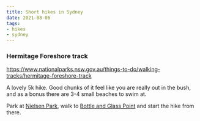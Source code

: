 ```yaml
---
title: Short hikes in Sydney
date: 2021-08-06
tags:
- hikes
- sydney
---
```


### Hermitage Foreshore track

https://www.nationalparks.nsw.gov.au/things-to-do/walking-tracks/hermitage-foreshore-track

A lovely 5k hike. Good chunks of it feel like you are really out in the bush, and as a bonus there are 3-4 small beaches to swim at.

Park at [Nielsen Park](https://goo.gl/maps/c78N7XA4AppeBBSa9), walk to [Bottle and Glass Point](https://goo.gl/maps/TgRFFgKhzWCGBPMu7) and start the hike from there.